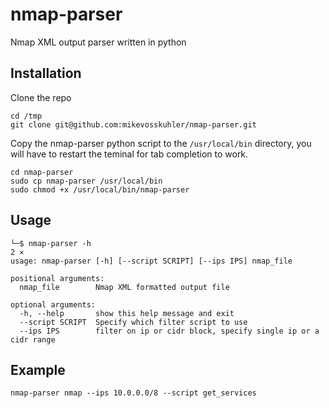 # nmap-parser
Nmap XML output parser written in python

## Installation
Clone the repo
```
cd /tmp
git clone git@github.com:mikevosskuhler/nmap-parser.git
```
Copy the nmap-parser python script to the `/usr/local/bin` directory, you will have to restart the teminal for tab completion to work.
```
cd nmap-parser
sudo cp nmap-parser /usr/local/bin
sudo chmod +x /usr/local/bin/nmap-parser
```
## Usage
```
└─$ nmap-parser -h                                                             2 ⨯
usage: nmap-parser [-h] [--script SCRIPT] [--ips IPS] nmap_file

positional arguments:
  nmap_file        Nmap XML formatted output file

optional arguments:
  -h, --help       show this help message and exit
  --script SCRIPT  Specify which filter script to use
  --ips IPS        filter on ip or cidr block, specify single ip or a cidr range
```
## Example
```
nmap-parser nmap --ips 10.0.0.0/8 --script get_services
```
